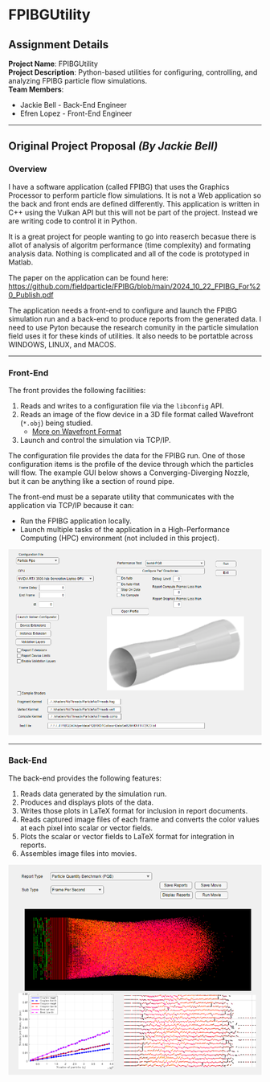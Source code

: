 # **FPIBGUtility**

## **Assignment Details**
**Project Name**: FPIBGUtility  
**Project Description**: Python-based utilities for configuring, controlling, and analyzing FPIBG particle flow simulations.  
**Team Members**:  
- Jackie Bell - Back-End Engineer  
- Efren Lopez - Front-End Engineer  

---

## **Original Project Proposal** *(By Jackie Bell)*

### **Overview**

I have a software application (called FPIBG) that uses the Graphics Processor to perform particle flow simulations.
It is not a Web application so the back and front ends are defined differently. This application is written in C++ using the 
Vulkan API but this will not be part of the project. Instead we are writing code to control it in Python.

It is a great project for people wanting to go into reaserch becasue there is allot of analysis of algoritm performance (time complexity)
and formating analysis data. Nothing is complicated and all of the code is prototyped in Matlab.

The paper on the application can be found here:
https://github.com/fieldparticle/FPIBG/blob/main/2024_10_22_FPIBG_For%20_Publish.pdf

The application needs a front-end to configure and launch the FPIBG simulation run and a back-end to produce reports 
from the generated data. I need to use Pyton because the research comunity in the particle simulation field uses it
for these kinds of utilities. It also needs to be portatble across WINDOWS, LINUX, and MACOS.

---

### **Front-End**

The front provides the following facilities:  
1. Reads and writes to a configuration file via the `libconfig` API.  
2. Reads an image of the flow device in a 3D file format called Wavefront (`*.obj`) being studied.  
   - [More on Wavefront Format](https://en.wikipedia.org/wiki/Wavefront_.obj_file)  
3. Launch and control the simulation via TCP/IP.  

The configuration file provides the data for the FPIBG run. One of those configuration items is the profile of the device through which the particles will flow. The example GUI below shows a Converging-Diverging Nozzle, but it can be anything like a section of round pipe.  

The front-end must be a separate utility that communicates with the application via TCP/IP because it can:  
- Run the FPIBG application locally.  
- Launch multiple tasks of the application in a High-Performance Computing (HPC) environment (not included in this project).  

![Front-End GUI](FrontEndGUI.png)

---

### **Back-End**

The back-end provides the following features:  
1. Reads data generated by the simulation run.  
2. Produces and displays plots of the data.  
3. Writes those plots in LaTeX format for inclusion in report documents.  
4. Reads captured image files of each frame and converts the color values at each pixel into scalar or vector fields.  
5. Plots the scalar or vector fields to LaTeX format for integration in reports.  
6. Assembles image files into movies.  

![Back-End GUI](backend.png)
